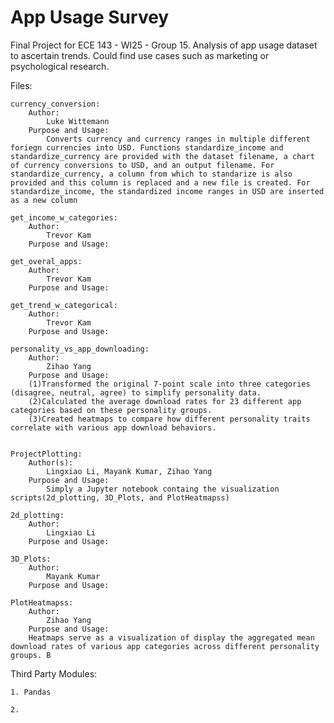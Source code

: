 # App Usage Survey
 Final Project for ECE 143 - WI25 - Group 15. Analysis of app usage dataset to ascertain trends. Could find use cases such as marketing or psychological research.

 Files:
 
    currency_conversion:
        Author: 
            Luke Wittemann
        Purpose and Usage:
            Converts currency and currency ranges in multiple different foriegn currencies into USD. Functions standardize_income and standardize_currency are provided with the dataset filename, a chart of currency conversions to USD, and an output filename. For standardize_currency, a column from which to standarize is also provided and this column is replaced and a new file is created. For standardize_income, the standardized income ranges in USD are inserted as a new column

    get_income_w_categories:
        Author: 
            Trevor Kam
        Purpose and Usage:

    get_overal_apps:
        Author: 
            Trevor Kam
        Purpose and Usage:

    get_trend_w_categorical:
        Author: 
            Trevor Kam
        Purpose and Usage:

    personality_vs_app_downloading:
        Author: 
            Zihao Yang
        Purpose and Usage: 
        (1)Transformed the original 7-point scale into three categories (disagree, neutral, agree) to simplify personality data.
        (2)Calculated the average download rates for 23 different app categories based on these personality groups.
        (3)Created heatmaps to compare how different personality traits correlate with various app download behaviors. 
        

    ProjectPlotting: 
        Author(s):
            Lingxiao Li, Mayank Kumar, Zihao Yang
        Purpose and Usage:
            Simply a Jupyter notebook containg the visualization scripts(2d_plotting, 3D_Plots, and PlotHeatmapss)

    2d_plotting:
        Author: 
            Lingxiao Li
        Purpose and Usage:

    3D_Plots:
        Author: 
            Mayank Kumar
        Purpose and Usage:

    PlotHeatmapss:
        Author: 
            Zihao Yang
        Purpose and Usage: 
        Heatmaps serve as a visualization of display the aggregated mean download rates of various app categories across different personality groups. B

Third Party Modules:

    1. Pandas

    2. 



